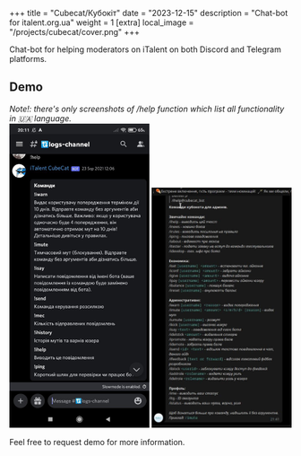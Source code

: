 +++
title = "Cubecat/Кубокіт"
date = "2023-12-15"
description = "Chat-bot for italent.org.ua"
weight = 1
[extra]
local_image = "/projects/cubecat/cover.png"
+++

Chat-bot for helping moderators on iTalent on both Discord and Telegram platforms.

## Demo
_Note!: there's only screenshots of /help function which list all functionality in 🇺🇦 language._  
<img alt="all parts" async src="ds.png" width="250px"></img>
<img alt="all parts" async src="telegram.png" width="250px"></img>

Feel free to request demo for more information.